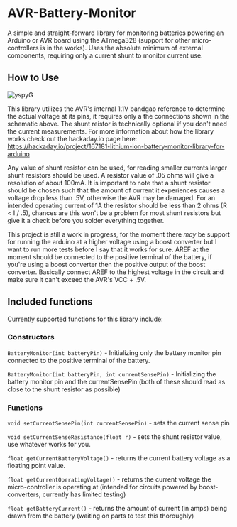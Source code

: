 # AVR-Battery-Monitor
A simple and straight-forward library for monitoring batteries powering an Arduino or AVR board using the ATmega328 (support for other micro-controllers is in the works). Uses the absolute minimum of external components, requiring only a current shunt to monitor current use. 

## How to Use

![yspyG](https://github.com/yspyG/AVR-Battery-Monitor/blob/master/etc/schematic.png?raw=true "yspyG")


This library utilizes the AVR's internal 1.1V bandgap reference to determine the actual voltage at its pins, it requires only a the connections shown in the schematic above. The shunt reistor is technically optional if you don't need the current measurements. For more information about how the library works check out the hackaday.io page here: https://hackaday.io/project/167181-lithium-ion-battery-monitor-library-for-arduino

Any value of shunt resistor can be used, for reading smaller currents larger shunt resistors should be used. A resistor value of .05 ohms will give a resolution of about 100mA. It is important to note that a shunt resistor should be chosen such that the amount of current it experiences causes a voltage drop less than .5V, otherwise the AVR may be damaged. For an intended operating current of 1A the resistor should be less than 2 ohms (R < I / .5), chances are this won't be a problem for most shunt resistors but give it a check before you solder everything together. 

This project is still a work in progress, for the moment there _may_ be support for running the arduino at a higher voltage using a boost converter but I want to run more tests before I say that it works for sure. AREF at the moment should be connected to the positive terminal of the battery, if you're using a boost converter then the positive output of the boost converter. Basically connect AREF to the highest voltage in the circuit and make sure it can't exceed the AVR's VCC + .5V. 

## Included functions

Currently supported functions for this library include: 

### Constructors 

`BatteryMonitor(int batteryPin)` - Initializing only the battery monitor pin connected to the positive terminal of the battery. 

`BatteryMonitor(int batteryPin, int currentSensePin)` - Initializing the battery monitor pin and the currentSensePin (both of these should read as close to the shunt resistor as possible)

### Functions

`void setCurrentSensePin(int currentSensePin)` - sets the current sense pin

`void setCurrentSenseResistance(float r)` - sets the shunt resistor value, use whatever works for you. 

`float getCurrentBatteryVoltage()` - returns the current battery voltage as a floating point value.

`float getCurrentOperatingVoltage()` - returns the current voltage the micro-controller is operating at (intended for circuits powered by boost-converters, currently has limited testing)

`float getBatteryCurrent()` - returns the amount of current (in amps) being drawn from the battery (waiting on parts to test this thoroughly) 
